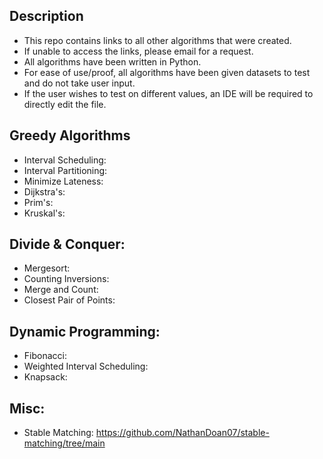 ## Description
- This repo contains links to all other algorithms that were created. 
- If unable to access the links, please email for a request. 
- All algorithms have been written in Python.
- For ease of use/proof, all algorithms have been given datasets to test and do not take user input. 
- If the user wishes to test on different values, an IDE will be required to directly edit the file.

## Greedy Algorithms
- Interval Scheduling:
- Interval Partitioning:
- Minimize Lateness:
- Dijkstra's:
- Prim's:
- Kruskal's:

## Divide & Conquer:
- Mergesort:
- Counting Inversions:
- Merge and Count:
- Closest Pair of Points:

## Dynamic Programming:
- Fibonacci:
- Weighted Interval Scheduling:
- Knapsack:

## Misc:
- Stable Matching: https://github.com/NathanDoan07/stable-matching/tree/main
